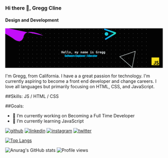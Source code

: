 ### Hi there 👋, Gregg Cline
#### Design and Development
![Design and Development](https://github.com/blackbelt797/blackbelt797/blob/main/LinkedInBanner.png)

I'm Gregg, from California. I have a a great passion for technology. I'm currently aspiring to become a front end developer and change careers. I love all languages but primarily focusing on HTML, CSS, and JavaScript.


##Skills: JS / HTML / CSS


##Goals:
- 🔭 I’m currently working on Becoming a Full Time Developer 
- 🌱 I’m currently learning JavaScript 


[<img src='https://cdn.jsdelivr.net/npm/simple-icons@3.0.1/icons/github.svg' alt='github' height='40'>](https://github.com/blackbelt797)  [<img src='https://cdn.jsdelivr.net/npm/simple-icons@3.0.1/icons/linkedin.svg' alt='linkedin' height='40'>](https://www.linkedin.com/in/greggcline/)  [<img src='https://cdn.jsdelivr.net/npm/simple-icons@3.0.1/icons/instagram.svg' alt='instagram' height='40'>](https://www.instagram.com/greggcline_/)  [<img src='https://cdn.jsdelivr.net/npm/simple-icons@3.0.1/icons/twitter.svg' alt='twitter' height='40'>](https://twitter.com/ggcline83)  

[![Top Langs](https://github-readme-stats.vercel.app/api/top-langs/?username=blackbelt797)](https://github.com/anuraghazra/github-readme-stats)

![Anurag's GitHub stats](https://github-readme-stats.vercel.app/api?username=blackbelt797&show_icons=true&theme=nightowl)
![Profile views](https://gpvc.arturio.dev/blackbelt797)  

